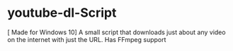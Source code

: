 # youtube-dl-Script
[ Made for Windows 10] 
A small script that downloads just about any video on the internet with just the URL. Has FFmpeg support
